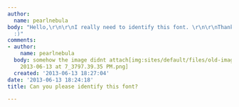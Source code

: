 ```yaml
---
author:
  name: pearlnebula
body: "Hello,\r\n\r\nI really need to identify this font. \r\n\r\nThank you in advance
  :)"
comments:
- author:
    name: pearlnebula
  body: somehow the image didnt attach[img:sites/default/files/old-images/Screen Shot
    2013-06-13 at 7_3797.39.35 PM.png]
  created: '2013-06-13 18:27:04'
date: '2013-06-13 18:24:18'
title: Can you please identify this font?

---
```

